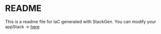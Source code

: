 # README
This is a readme file for IaC generated with StackGen.
You can modify your appStack -> [here](http://main.dev.stackgen.com/appstacks/08778604-6d3d-4aae-b343-ec93361aae34)
